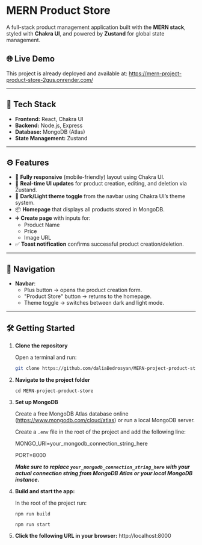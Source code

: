 # MERN Product Store

A full-stack product management application built with the **MERN stack**, styled with **Chakra UI**, and powered by **Zustand** for global state management.

## 🌐 Live Demo

This project is already deployed and available at: https://mern-project-product-store-2gus.onrender.com/

---

## 🧰 Tech Stack

- **Frontend:** React, Chakra UI
- **Backend:** Node.js, Express
- **Database:** MongoDB (Atlas)
- **State Management:** Zustand

---

## ⚙️ Features

- 📱 **Fully responsive** (mobile-friendly) layout using Chakra UI.
- 🔄 **Real-time UI updates** for product creation, editing, and deletion via Zustand.
- 🎨 **Dark/Light theme toggle** from the navbar using Chakra UI’s theme system.
- 📦 **Homepage** that displays all products stored in MongoDB.
- ➕ **Create page** with inputs for:
  - Product Name
  - Price
  - Image URL
- ✅ **Toast notification** confirms successful product creation/deletion.

---

## 🧭 Navigation

- **Navbar**:
  - Plus button → opens the product creation form.
  - "Product Store" button → returns to the homepage.
  - Theme toggle → switches between dark and light mode.

---

## 🛠️ Getting Started

1. **Clone the repository**
    
   Open a terminal and run:
   ```bash
   git clone https://github.com/daliaBedrosyan/MERN-project-product-store.git
   
3. **Navigate to the project folder**
   
   `cd MERN-project-product-store`

4. **Set up MongoDB** 
   
    Create a free MongoDB Atlas database online (https://www.mongodb.com/cloud/atlas) or run a local MongoDB server.

    Create a `.env` file in the root of the project and add the following line:

    MONGO_URI=your_mongodb_connection_string_here

    PORT=8000
    
    ***Make sure to replace `your_mongodb_connection_string_here` with your actual connection string from MongoDB Atlas or your local MongoDB instance.***


5. **Build and start the app:**
   
   In the root of the project run:
   
   `npm run build`

   `npm run start`

7. **Click the following URL in your browser:**
   http://localhost:8000






